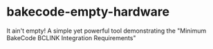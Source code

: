 # bakecode-empty-hardware
It ain't empty! A simple yet powerful tool demonstrating the "Minimum BakeCode BCLINK Integration Requirements"
